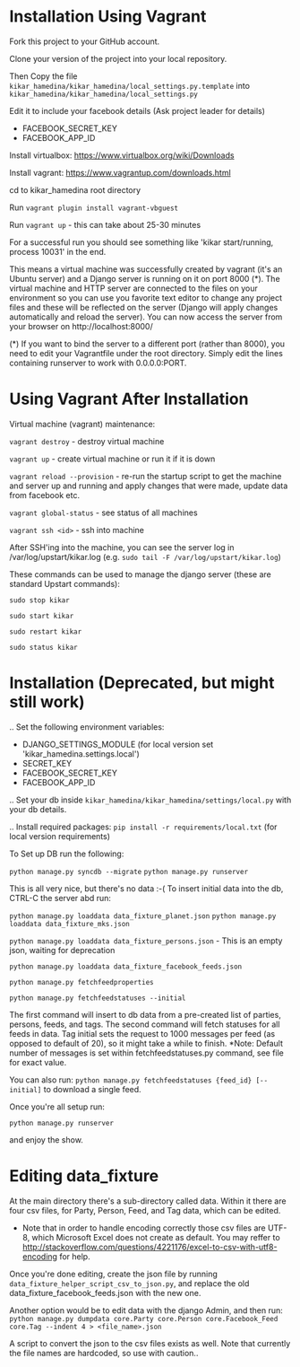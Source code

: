 Installation Using Vagrant
========================

Fork this project to your GitHub account.


Clone your version of the project into your local repository.

Then Copy the file
``kikar_hamedina/kikar_hamedina/local_settings.py.template`` into
``kikar_hamedina/kikar_hamedina/local_settings.py``

Edit it to include your facebook details (Ask project leader for details)
- FACEBOOK_SECRET_KEY
- FACEBOOK_APP_ID 

Install virtualbox: https://www.virtualbox.org/wiki/Downloads

Install vagrant: https://www.vagrantup.com/downloads.html


cd to kikar_hamedina root directory

Run ``vagrant plugin install vagrant-vbguest``

Run ``vagrant up`` - this can take about 25-30 minutes

For a successful run you should see something like 'kikar start/running, process 10031' in the end.

This means a virtual machine was successfully created by vagrant (it's an Ubuntu server) and a Django server is running on it on port 8000 (*). The virtual machine and HTTP server are connected to the files on your environment so you can use you favorite text editor to change any project files and these will be reflected on the server (Django will apply changes automatically and reload the server).
You can now access the server from your browser on http://localhost:8000/

(*) If you want to bind the server to a different port (rather than 8000), you need to edit your Vagrantfile under the root directory. Simply edit the lines containing runserver to work with 0.0.0.0:PORT. 

Using Vagrant After Installation
===============================

Virtual machine (vagrant) maintenance:

``vagrant destroy`` - destroy virtual machine

``vagrant up`` - create virtual machine or run it if it is down

``vagrant reload --provision`` - re-run the startup script to get the machine and server up and running and apply changes that were made, update data from facebook etc.

``vagrant global-status`` - see status of all machines

``vagrant ssh <id>``  - ssh into machine

After SSH'ing into the machine, you can see the server log in /var/log/upstart/kikar.log (e.g. ``sudo tail -F /var/log/upstart/kikar.log``)


These commands can be used to manage the django server (these are standard Upstart commands):

``sudo stop kikar``

``sudo start kikar``

``sudo restart kikar``

``sudo status kikar``


Installation (Deprecated, but might still work)
==============

.. Set the following environment variables:

- DJANGO_SETTINGS_MODULE (for local version set 'kikar_hamedina.settings.local')
- SECRET_KEY
- FACEBOOK_SECRET_KEY
- FACEBOOK_APP_ID

.. Set your db inside ``kikar_hamedina/kikar_hamedina/settings/local.py`` with your db details.

.. Install required packages: ``pip install -r requirements/local.txt`` (for local version requirements)


To Set up DB run the following:

``python manage.py syncdb --migrate``
``python manage.py runserver``

This is all very nice, but there's no data :-( To insert initial data
into the db, CTRL-C the server abd run:

``python manage.py loaddata data_fixture_planet.json``
``python manage.py loaddata data_fixture_mks.json``

``python manage.py loaddata data_fixture_persons.json`` - This is an empty json, waiting for deprecation

``python manage.py loaddata data_fixture_facebook_feeds.json``


``python manage.py fetchfeedproperties``

``python manage.py fetchfeedstatuses --initial``

The first command will insert to db data from a pre-created list of parties, persons, feeds, and tags.
The second command will fetch statuses for all feeds in data.
Tag initial sets the request to 1000 messages per feed (as opposed to default of 20), so it might take a while to finish. *Note: Default number of messages is set within fetchfeedstatuses.py command, see file for exact value.


You can also run: ``python manage.py fetchfeedstatuses {feed_id} [--initial]`` to download a single feed.



Once you're all setup run:

``python manage.py runserver``

and enjoy the show.




Editing data_fixture
====================

At the main directory there's a sub-directory called data. Within it there are four csv files, for Party, Person, Feed, and Tag data, which can be edited.

* Note that in order to handle encoding correctly those csv files are UTF-8, which Microsoft Excel does not create as default. You may reffer to http://stackoverflow.com/questions/4221176/excel-to-csv-with-utf8-encoding for help.

Once you're done editing, create the json file by running ``data_fixture_helper_script_csv_to_json.py``, and replace the old data_fixture_facebook_feeds.json with the new one.

Another option would be to edit data with the django Admin, and then run:
``python manage.py dumpdata core.Party core.Person core.Facebook_Feed core.Tag --indent 4 > <file_name>.json``

A script to convert the json to the csv files exists as well. Note that currently the file names are hardcoded, so use with caution..
